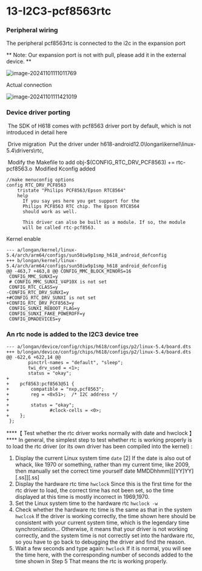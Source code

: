 # 13-I2C3-pcf8563rtc

### Peripheral wiring

The peripheral pcf8563rtc is connected to the i2c in the expansion port

** Note: Our expansion port is not with pull, please add it in the external device. **

![image-20241101111011769](http://tanzhtanzh.oss-cn-shenzhen.aliyuncs.com/img/image-20241101111011769.png)

Actual connection

![image-20241101111421019](http://tanzhtanzh.oss-cn-shenzhen.aliyuncs.com/img/image-20241101111421019.png)

###  Device driver porting

​	The SDK of H618 comes with pcf8563 driver port by default, which is not introduced in detail here

​	Drive migration
​	Put the driver under h618-android12.0\longan\kernel\linux-5.4\drivers\rtc,

​	Modify the Makefile to add obj-$(CONFIG_RTC_DRV_PCF8563) += rtc-pcf8563.o
​	Modified Kconfig added

```
//make menuconfig options
config RTC_DRV_PCF8563
	tristate "Philips PCF8563/Epson RTC8564"
	help
	  If you say yes here you get support for the
	  Philips PCF8563 RTC chip. The Epson RTC8564
	  should work as well.

	  This driver can also be built as a module. If so, the module
	  will be called rtc-pcf8563.

```

Kernel enable

```
--- a/longan/kernel/linux-5.4/arch/arm64/configs/sun50iw9p1smp_h618_android_defconfig
+++ b/longan/kernel/linux-5.4/arch/arm64/configs/sun50iw9p1smp_h618_android_defconfig
@@ -463,7 +463,8 @@ CONFIG_MMC_BLOCK_MINORS=16
 CONFIG_MMC_SUNXI=y
 # CONFIG_MMC_SUNXI_V4P10X is not set
 CONFIG_RTC_CLASS=y
-CONFIG_RTC_DRV_SUNXI=y
+#CONFIG_RTC_DRV_SUNXI is not set
+CONFIG_RTC_DRV_PCF8563=y
 CONFIG_SUNXI_REBOOT_FLAG=y
 CONFIG_SUNXI_FAKE_POWEROFF=y
 CONFIG_DMADEVICES=y

```

### An rtc node is added to the I2C3 device tree

```
--- a/longan/device/config/chips/h618/configs/p2/linux-5.4/board.dts
+++ b/longan/device/config/chips/h618/configs/p2/linux-5.4/board.dts
@@ -622,6 +622,14 @@
        pinctrl-names = "default", "sleep";
        twi_drv_used = <1>;
        status = "okay";
+
+    pcf8563:pcf8563@51 {
+        compatible = "nxp,pcf8563";
+        reg = <0x51>;  /* I2C address */
+
+        status = "okay";
+               #clock-cells = <0>;
+    };
 };

```

***\*【 Test whether the rtc driver works normally with date and hwclock 】
**** In general, the simplest step to test whether rtc is working properly is to load the rtc driver (or its own driver has been compiled into the kernel) :

1. Display the current Linux system time
`date`
[2] If the date is also out of whack, like 1970 or something, rather than my current time, like 2009, then manually set the correct time yourself
date MMDDhhmm[[[YY]YY][.ss]][.ss]
3. Display the hardware rtc time
`hwclock`
Since this is the first time for the rtc driver to load, the correct time has not been set, so the time displayed at this time is mostly incorrect in 1969,1970.
4. Set the Linux system time to the hardware rtc
`hwclock -w`
5. Check whether the hardware rtc time is the same as that in the system
`hwclcok`
If the driver is working correctly, the time shown here should be consistent with your current system time, which is the legendary time synchronization...
Otherwise, it means that your driver is not working correctly, and the system time is not correctly set into the hardware rtc, so you have to go back to debugging the driver and find the reason.
6. Wait a few seconds and type again:
`hwclock`
If it is normal, you will see the time here, with the corresponding number of seconds added to the time shown in Step 5
That means the rtc is working properly.

